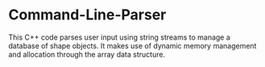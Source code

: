 # Command-Line-Parser
This C++ code parses user input using string streams to manage a database of shape objects. It makes use of dynamic memory management and allocation through the array data structure.  
